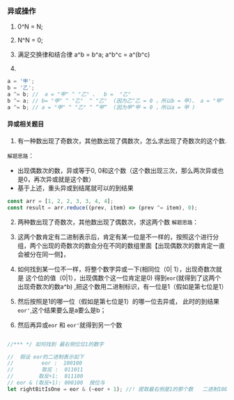 ### 异或操作

1. 0^N = N;
2. N^N = 0;
3. 满足交换律和结合律
   a^b = b^a;
   a^b^c = a^(b^c)

4.

```js
a = '甲';
b = '乙';
a ^= b; //  a = "甲" ^ "乙" 、  b =  "乙"
b ^= a; // b= "甲" ^ "乙"  ^ "乙"  (因为乙^乙 = 0 ，所以b = 甲)、 a = "甲" ^ "乙"
a ^= b; // a = "甲" ^ "乙" ^ ”甲“  (因为甲^甲 = 0 ，所以a = 甲 )
```

#### 异或相关题目

1. 有一种数出现了奇数次，其他数出现了偶数次，怎么求出现了奇数次的这个数.

`解题思路`：   
+ 出现偶数次的数，异或等于0, 0和这个数（这个数出现三次，那么两次异或也是0，再次异或就是这个数）   
+ 基于上述，重头异或到结尾就可以的到结果  

```js
const arr = [1, 2, 2, 3, 3, 4, 4];
const result = arr.reduce((prev, item) => (prev ^= item), 0);
```

2. 两种数出现了奇数次，其他数出现了偶数次，求这两个数
`解题思路`： 

1. 这两个数肯定有二进制表示后，肯定有某一位是不一样的，按照这个进行分组，两个出现的奇数次的数会分在不同的数组里面【出现偶数次的数肯定一直会被分在同一侧】，
2. 如何找到某一位不一样，将整个数字异或一下(相同位（0| 1），出现奇数次就是 这个位的值（0|1），出现偶数个这一位肯定是0) 得到`eor`(就得到了这两个出现奇数次的数a^b) ,把这个数用二进制标识，有一位是1（假如是第七位是1）
3. 然后按照是1的哪一位（假如是第七位是1）的哪一位去异或， 此时的到结果`eor'`,这个结果要么是a要么是b；
4. 然后再异或`eor` 和 `eor'`就得到另一个数


```js

//*** */ 如何找到 最右侧位位1的数字

//  假设 eor的二进制表示如下
//         eor :  100100
//         取反 :  011011
//        取反+1:  011100
// eor & (取反+1): 000100  按位与
let rightBitIsOne = eor & (~eor + 1); //! 提取最右侧是1的那个数   二进制100 这个数也就是4

```

